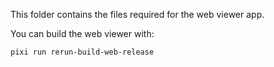 This folder contains the files required for the web viewer app.

You can build the web viewer with:

`pixi run rerun-build-web-release`

